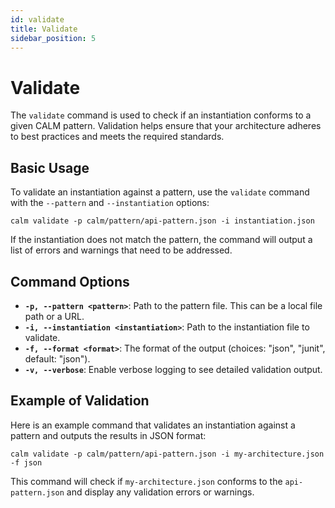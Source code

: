 ```yaml
---
id: validate
title: Validate
sidebar_position: 5
---
```


# Validate

The `validate` command is used to check if an instantiation conforms to a given CALM pattern. Validation helps ensure that your architecture adheres to best practices and meets the required standards.

## Basic Usage

To validate an instantiation against a pattern, use the `validate` command with the `--pattern` and `--instantiation` options:

```shell
calm validate -p calm/pattern/api-pattern.json -i instantiation.json
```

If the instantiation does not match the pattern, the command will output a list of errors and warnings that need to be addressed.

## Command Options

- **`-p, --pattern <pattern>`**: Path to the pattern file. This can be a local file path or a URL.
- **`-i, --instantiation <instantiation>`**: Path to the instantiation file to validate.
- **`-f, --format <format>`**: The format of the output (choices: "json", "junit", default: "json").
- **`-v, --verbose`**: Enable verbose logging to see detailed validation output.

## Example of Validation

Here is an example command that validates an instantiation against a pattern and outputs the results in JSON format:

```shell
calm validate -p calm/pattern/api-pattern.json -i my-architecture.json -f json
```

This command will check if `my-architecture.json` conforms to the `api-pattern.json` and display any validation errors or warnings.

